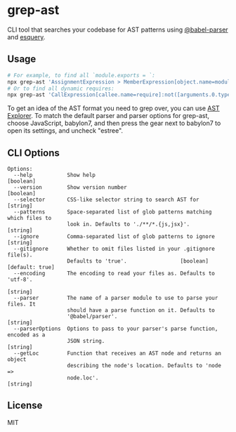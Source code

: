 # grep-ast

CLI tool that searches your codebase for AST patterns using [@babel-parser](https://babeljs.io/docs/en/babel-parser) and  [esquery](https://github.com/estools/esquery).

## Usage

```sh
# For example, to find all `module.exports = `:
npx grep-ast 'AssignmentExpression > MemberExpression[object.name=module][property.name=exports]'
# Or to find all dynamic requires:
npx grep-ast 'CallExpression[callee.name=require]:not([arguments.0.type=StringLiteral])'
```

To get an idea of the AST format you need to grep over, you can use [AST Explorer](https://astexplorer.net/). To match the default parser and parser options for grep-ast, choose JavaScript, babylon7, and then press the gear next to babylon7 to open its settings, and uncheck "estree".

## CLI Options

```
Options:
  --help           Show help                                           [boolean]
  --version        Show version number                                 [boolean]
  --selector       CSS-like selector string to search AST for           [string]
  --patterns       Space-separated list of glob patterns matching which files to
                   look in. Defaults to './**/*.{js,jsx}'.              [string]
  --ignore         Comma-separated list of glob patterns to ignore      [string]
  --gitignore      Whether to omit files listed in your .gitignore file(s).
                   Defaults to 'true'.                 [boolean] [default: true]
  --encoding       The encoding to read your files as. Defaults to 'utf-8'.
                                                                        [string]
  --parser         The name of a parser module to use to parse your files. It
                   should have a parse function on it. Defaults to
                   '@babel/parser'.                                     [string]
  --parserOptions  Options to pass to your parser's parse function, encoded as a
                   JSON string.                                         [string]
  --getLoc         Function that receives an AST node and returns an object
                   describing the node's location. Defaults to 'node =>
                   node.loc'.                                           [string]
```

## License

MIT
